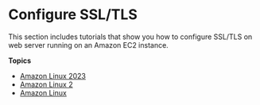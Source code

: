 # Configure SSL/TLS<a name="tuts-ssl"></a>

This section includes tutorials that show you how to configure SSL/TLS on web server running on an Amazon EC2 instance\.

**Topics**
+ [Amazon Linux 2023](SSL-on-amazon-linux-2023.md)
+ [Amazon Linux 2](SSL-on-amazon-linux-2.md)
+ [Amazon Linux](SSL-on-amazon-linux-ami.md)